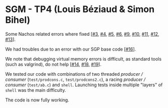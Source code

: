 # SGM - TP4 (Louis Béziaud & Simon Bihel)

Some Nachos related errors where fixed [[#3](https://github.com/lbeziaud/sgmtp/issues/3), [#4](https://github.com/lbeziaud/sgmtp/issues/4), [#5](https://github.com/lbeziaud/sgmtp/issues/4), [#6](https://github.com/lbeziaud/sgmtp/issues/6), [#9](https://github.com/lbeziaud/sgmtp/issues/9), [#10](https://github.com/lbeziaud/sgmtp/issues/10), [#11](https://github.com/lbeziaud/sgmtp/issues/11), [#12](https://github.com/lbeziaud/sgmtp/issues/12), [#13](https://github.com/lbeziaud/sgmtp/issues/13)].

We had troubles due to an error with our SGP base code [[#16](https://github.com/lbeziaud/sgmtp/issues/16)].

We note that debugging virtual memory errors is difficult, as standard tools (such as valgrind), do not help [[#14](https://github.com/lbeziaud/sgmtp/issues/14), [#18](https://github.com/lbeziaud/sgmtp/issues/18), [#19](https://github.com/lbeziaud/sgmtp/issues/19)].

We tested our code with combinations of two threaded *producer / consumer* (`test/prodcons.c`, `test/prodcons2.c`), a racing *producer / consumer* (`test/ab.c`) and `shell`. Launching tests inside multiple "layers" of `shell` was the main difficulty.

The code is now fully working.

